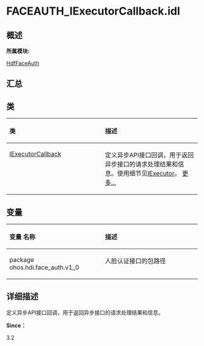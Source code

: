 # FACEAUTH\_IExecutorCallback.idl<a name="ZH-CN_TOPIC_0000001290721072"></a>

## **概述**<a name="section1127777246083932"></a>

**所属模块:**

[HdfFaceAuth](_hdf_face_auth.md)

## **汇总**<a name="section591072397083932"></a>

## 类<a name="nested-classes"></a>

<a name="table1877092681083932"></a>
<table><thead align="left"><tr id="row476736249083932"><th class="cellrowborder" valign="top" width="50%" id="mcps1.1.3.1.1"><p id="p2015492791083932"><a name="p2015492791083932"></a><a name="p2015492791083932"></a>类</p>
</th>
<th class="cellrowborder" valign="top" width="50%" id="mcps1.1.3.1.2"><p id="p1695861357083932"><a name="p1695861357083932"></a><a name="p1695861357083932"></a>描述</p>
</th>
</tr>
</thead>
<tbody><tr id="row1230011462083932"><td class="cellrowborder" valign="top" width="50%" headers="mcps1.1.3.1.1 "><p id="p1371389704083931"><a name="p1371389704083931"></a><a name="p1371389704083931"></a><a href="interface_i_executor_callback.md">IExecutorCallback</a></p>
</td>
<td class="cellrowborder" valign="top" width="50%" headers="mcps1.1.3.1.2 "><p id="p2115445396083931"><a name="p2115445396083931"></a><a name="p2115445396083931"></a>定义异步API接口回调，用于返回异步接口的请求处理结果和信息。使用细节见<a href="interface_i_executor.md">IExecutor</a>。 <a href="interface_i_executor_callback.md">更多...</a></p>
</td>
</tr>
</tbody>
</table>

## 变量<a name="var-members"></a>

<a name="table1623124202083932"></a>
<table><thead align="left"><tr id="row1571615311083932"><th class="cellrowborder" valign="top" width="50%" id="mcps1.1.3.1.1"><p id="p771080124083932"><a name="p771080124083932"></a><a name="p771080124083932"></a>变量 名称</p>
</th>
<th class="cellrowborder" valign="top" width="50%" id="mcps1.1.3.1.2"><p id="p2105216568083932"><a name="p2105216568083932"></a><a name="p2105216568083932"></a>描述</p>
</th>
</tr>
</thead>
<tbody><tr id="row1644668019083932"><td class="cellrowborder" valign="top" width="50%" headers="mcps1.1.3.1.1 "><p id="p1315201920194"><a name="p1315201920194"></a><a name="p1315201920194"></a>package ohos.hdi.face_auth.v1_0</p>
</td>
<td class="cellrowborder" valign="top" width="50%" headers="mcps1.1.3.1.2 "><p id="p346903012185"><a name="p346903012185"></a><a name="p346903012185"></a>人脸认证接口的包路径</p>
</td>
</tr>
</tbody>
</table>

## **详细描述**<a name="section52802899083932"></a>

定义异步API接口回调，用于返回异步接口的请求处理结果和信息。

**Since：**

3.2

